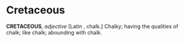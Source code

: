 # Cretaceous

**CRETACEOUS**, _adjective_ \[Latin , chalk.\] Chalky; having the qualities of chalk; like chalk; abounding with chalk.